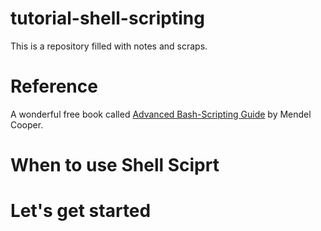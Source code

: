tutorial-shell-scripting
===

This is a repository filled with notes and scraps.

# Reference

A wonderful free book called [Advanced Bash-Scripting Guide](http://tldp.org/LDP/abs/html/index.html) by Mendel Cooper.

# When to use Shell Sciprt



# Let's get started
